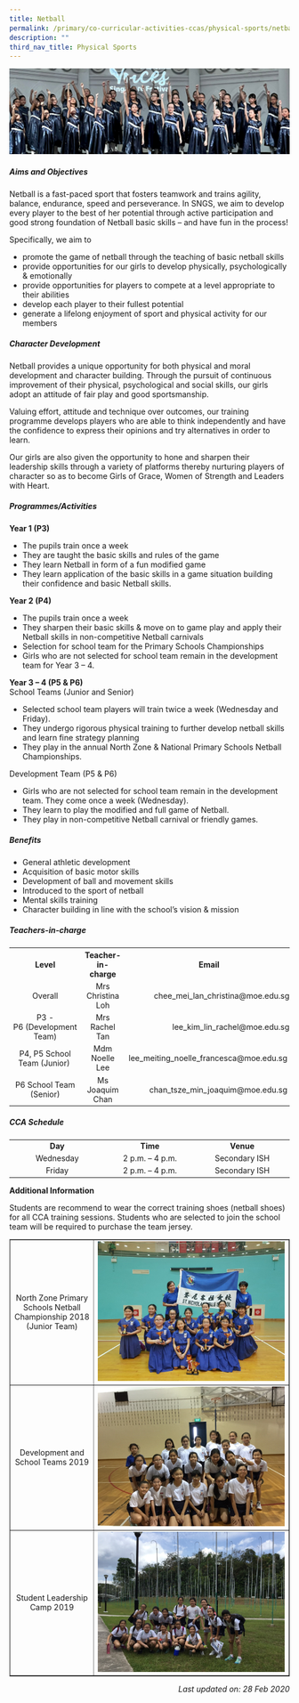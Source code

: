 ```yaml
---
title: Netball
permalink: /primary/co-curricular-activities-ccas/physical-sports/netball/
description: ""
third_nav_title: Physical Sports
---
```

![](/images/01%20Banner%20Photos/cca.jpg)
<h5><strong>Aims and Objectives</strong></h5>
<p>Netball is a fast-paced sport that fosters teamwork and trains agility, balance, endurance, speed and perseverance. In SNGS, we aim to develop every player to the best of her potential through active participation and good strong foundation of Netball basic skills &ndash; and have fun in the process!</p>
<p>Specifically, we aim to</p>
<ul>
<li>promote the game of netball through the teaching of basic netball skills</li>
<li>provide opportunities for our girls to develop physically, psychologically &amp; emotionally</li>
<li>provide opportunities for players to compete at a level appropriate to their abilities</li>
<li>develop each player to their fullest potential</li>
<li>generate a lifelong enjoyment of sport and physical activity for our members</li>
</ul>
<h5><strong>Character Development</strong></h5>
<p>Netball provides a unique opportunity for both physical and moral development and character building. Through the pursuit of continuous improvement of their physical, psychological and social skills, our girls adopt an attitude of fair play and good sportsmanship.</p>
<p>Valuing effort, attitude and technique over outcomes, our training programme develops players who are able to think independently and have the confidence to express their opinions and try alternatives in order to learn.</p>
<p>Our girls are also given the opportunity to hone and sharpen their leadership skills through a variety of platforms thereby nurturing players of character so as to become Girls of Grace, Women of Strength and Leaders with Heart.</p>
<h5><strong>Programmes/Activities</strong></h5>
<p><strong>Year 1 (P3)</strong></p>
<ul>
<li>The pupils train once a week&nbsp;</li>
<li>They are taught the basic skills and rules of the game&nbsp;</li>
<li>They learn Netball in form of a fun modified game&nbsp;</li>
<li>They learn application of the basic skills in a game situation building their confidence and basic Netball skills.&nbsp;</li>
</ul>
<p><strong>Year 2 (P4)</strong></p>
<ul>
<li>The pupils train once a week&nbsp;</li>
<li>They sharpen their basic skills &amp; move on to game play and apply their Netball skills in non-competitive Netball carnivals&nbsp;</li>
<li>Selection for school team for the Primary Schools Championships&nbsp;</li>
<li>Girls who are not selected for school team remain in the development team for Year 3 &ndash; 4.&nbsp;</li>
</ul>
<p><strong>Year 3 &ndash; 4 (P5 &amp; P6)<br /></strong>School Teams (Junior and Senior)</p>
<ul>
<li>Selected school team players will train twice a week (Wednesday and Friday).&nbsp;</li>
<li>They undergo rigorous physical training to further develop netball skills and learn fine strategy planning&nbsp;</li>
<li>They play in the annual North Zone &amp; National Primary Schools Netball Championships.</li>
</ul>
<p>Development Team (P5 &amp; P6)</p>
<ul>
<li>Girls who are not selected for school team remain in the development team. They come once a week (Wednesday).&nbsp;</li>
<li>They learn to play the modified and full game of Netball.&nbsp;</li>
<li>They play in non-competitive Netball carnival or friendly games.&nbsp;</li>
</ul>
<h5><strong>Benefits</strong></h5>
<ul>
<li>General athletic development</li>
<li>Acquisition of basic motor skills</li>
<li>Development of ball and movement skills</li>
<li>Introduced to the sport of netball</li>
<li>Mental skills training</li>
<li>Character building in line with the school&rsquo;s vision &amp; mission</li>
</ul>
<h5><strong>Teachers-in-charge</strong></h5>
<table>
<tbody>
<tr>
<th style="text-align: center;">Level</th>
<th style="text-align: center;">Teacher-in-charge</th>
<th style="text-align: center;">Email</th>
</tr>
<tr>
<td style="text-align: center;">Overall</td>
<td style="text-align: center;">Mrs Christina Loh</td>
<td style="text-align: right;">chee_mei_lan_christina@moe.edu.sg</td>
</tr>
<tr>
<td style="text-align: center;">P3 - P6&nbsp;(Development Team)</td>
<td style="text-align: center;">Mrs Rachel Tan</td>
<td style="text-align: right;">lee_kim_lin_rachel@moe.edu.sg</td>
</tr>
<tr>
<td style="text-align: center;">P4, P5 School Team (Junior)&nbsp;</td>
<td style="text-align: center;">Mdm Noelle Lee</td>
<td style="text-align: right;">lee_meiting_noelle_francesca@moe.edu.sg&nbsp;</td>
</tr>
<tr>
<td style="text-align: center;">P6 School Team (Senior)</td>
<td style="text-align: center;">Ms Joaquim Chan</td>
<td style="text-align: right;">chan_tsze_min_joaquim@moe.edu.sg&nbsp;</td>
</tr>
</tbody>
</table>
<h5><strong>CCA Schedule</strong></h5>
<table>
<tbody>
<tr>
<td style="text-align: center;" width="184"><strong>Day</strong></td>
<td style="text-align: center;" width="184"><strong>Time</strong></td>
<td style="text-align: center;" width="184"><strong>Venue</strong></td>
</tr>
<tr>
<td style="text-align: center;" width="184">Wednesday</td>
<td style="text-align: center;" width="184">2 p.m. &ndash; 4 p.m.</td>
<td style="text-align: center;" width="184">Secondary ISH</td>
</tr>
<tr>
<td style="text-align: center;" width="184">Friday</td>
<td style="text-align: center;" width="184">2 p.m. &ndash; 4 p.m.</td>
<td style="text-align: center;" width="184">Secondary ISH</td>
</tr>
</tbody>
</table>
<p><strong>Additional Information</strong></p>
<p>Students are recommend to wear the correct training shoes (netball shoes) for all CCA training sessions. Students who are selected to join the school team will be required to purchase the team jersey.</p>
<table style="border-collapse: collapse; width: 100%;" border="1">
<tbody>
<tr>
<td style="width: 30%; text-align: center;">North Zone Primary Schools Netball Championship 2018 (Junior Team)</td>
<td style="width: 70%;"><img src="/images/nb1.jpg"></td>
</tr>
<tr>
<td style="width: 30%; text-align: center;">Development and School Teams 2019</td>
<td style="width: 70%;"><img src="/images/nb2.jpg"></td>
</tr>
<tr>
<td style="width: 30%; text-align: center;">Student Leadership Camp 2019</td>
<td style="width: 70%;"><img src="/images/nb3.jpg"></td>
</tr>
</tbody>
</table>
<p style="text-align: right;"><em>Last updated on: 28 Feb 2020</em></p>